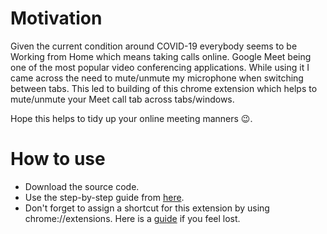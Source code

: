 # Motivation
Given the current condition around COVID-19 everybody seems to be Working from Home which means taking calls online. Google Meet being one of the most popular video conferencing applications.
While using it I came across the need to mute/unmute my microphone when switching between tabs. This led to building of this chrome extension which helps to mute/unmute your Meet call tab across tabs/windows.

Hope this helps to tidy up your online meeting manners :wink:.

# How to use
* Download the source code.
* Use the step-by-step guide from [here](https://webkul.com/blog/how-to-install-the-unpacked-extension-in-chrome/).
* Don't forget to assign a shortcut for this extension by using chrome://extensions. Here is a [guide](https://www.webnots.com/how-to-assign-keyboard-shortcuts-to-chrome-extensions/) if you feel lost.